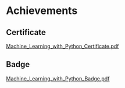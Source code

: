 

# Achievements
## Certificate
[Machine_Learning_with_Python_Certificate.pdf](https://prod-files-secure.s3.us-west-2.amazonaws.com/03e82b26-cccb-4906-bb56-adabcbdc0655/0f35a87e-0c16-48ac-af62-4e4cc34c6a19/Machine_Learning_with_Python_Certificate.pdf?X-Amz-Algorithm=AWS4-HMAC-SHA256&X-Amz-Content-Sha256=UNSIGNED-PAYLOAD&X-Amz-Credential=ASIAZI2LB4663FBHM43G%2F20250206%2Fus-west-2%2Fs3%2Faws4_request&X-Amz-Date=20250206T091543Z&X-Amz-Expires=3600&X-Amz-Security-Token=IQoJb3JpZ2luX2VjEEEaCXVzLXdlc3QtMiJHMEUCIAds8Hp8u2wf6SHEY4Y83TZTkHDGQ1phTCGCRIy5XnmtAiEAngRCwX%2FCVjjsxJZRYcAduQcXDSiZR%2BLZoJwivBxSbJAq%2FwMIWhAAGgw2Mzc0MjMxODM4MDUiDBifAT9TO4B3l34fhSrcA4U%2B6JpoSsqMwd1%2Fn5r7ryZrsJnj68P2bQvSRoT4fhEO9WmtI0urXspBYCXFUKMNDYFN6WyHFPCRmIxRMNevqSm56XHnXIRtxhattpcrdIXG4hHjYhTwRjSLTGz12nWImaiPtn6XratCV%2FR7NM5CCFPQ9mKiERd2rWlZMy4Gjb5qi7iBL9toT2LhZilpu5U7G3h%2BXEuV%2BUHBUS9iE8Lxs0phtur5Jzwd%2BXM9AazEOcm43gMxsxKz1CVJBeWfStTTBiIo2GJ4xcNu4VXRj5plSs0M4iM%2BJnmjCZc1FtLASXFGVfqXTrQTwrWhiABa%2BsaK%2FoM71l%2FjaRYdeECr3jI5V%2BxxRjyMLUQM5Jnmp8W1fFhxUQFw5s93SZl7SHuXEu%2BhgfCeEF%2Bc2N2FDk4Fs%2FhmdIYoAf6pi3z1kd7C9%2F%2B76KX6CP1CGkcjswkDS7XfQHA6mlm398oYjD%2FYXJS2opyoLuoQZzI5WWUTrBXE1UtonEjR3GbUMDYCgdgDn23DRyXNnZNMIHPNcnSEQ0CpkX0qkF1H065PDm%2FyTNr6JV%2FsrcAKDXdoIC1AccXowqMvEB75Fsg7tXcfVVbkkzEo7PYyrSHd086Tasp%2BX%2BdZyGryL9PlIpkLhCbQPjCNk852MJ7skb0GOqUBQx8jujoKNl2p199hCT4qzfV2XWH5Rm%2BrMqTlc2o82XLpeKsXCRtapYAZldhMyvD9V6a%2BgKHYZedyF8FJ%2Fc3SgBnzTIf6eJVl57iXDJkrlmANypuVGQU1Vf0Nl5T%2BRd98ccyDlOzG%2BjWFBXSnuYwai4kWscx%2BIIzqe5HchUmee7ktic%2Bx8xZw8z63p0iUDkjWCYRnL4%2FBpEFdi8W8HKo%2F%2Bu8jH47X&X-Amz-Signature=f939f3de41eb8082c2e14dafe63b39a053df7ea4184d73256c1abb13c35e93df&X-Amz-SignedHeaders=host&x-id=GetObject)
## Badge
[Machine_Learning_with_Python_Badge.pdf](https://prod-files-secure.s3.us-west-2.amazonaws.com/03e82b26-cccb-4906-bb56-adabcbdc0655/ff622a22-73d6-44e3-9c7b-e89a8e61b7aa/Machine_Learning_with_Python_Badge.pdf?X-Amz-Algorithm=AWS4-HMAC-SHA256&X-Amz-Content-Sha256=UNSIGNED-PAYLOAD&X-Amz-Credential=ASIAZI2LB4663FBHM43G%2F20250206%2Fus-west-2%2Fs3%2Faws4_request&X-Amz-Date=20250206T091542Z&X-Amz-Expires=3600&X-Amz-Security-Token=IQoJb3JpZ2luX2VjEEEaCXVzLXdlc3QtMiJHMEUCIAds8Hp8u2wf6SHEY4Y83TZTkHDGQ1phTCGCRIy5XnmtAiEAngRCwX%2FCVjjsxJZRYcAduQcXDSiZR%2BLZoJwivBxSbJAq%2FwMIWhAAGgw2Mzc0MjMxODM4MDUiDBifAT9TO4B3l34fhSrcA4U%2B6JpoSsqMwd1%2Fn5r7ryZrsJnj68P2bQvSRoT4fhEO9WmtI0urXspBYCXFUKMNDYFN6WyHFPCRmIxRMNevqSm56XHnXIRtxhattpcrdIXG4hHjYhTwRjSLTGz12nWImaiPtn6XratCV%2FR7NM5CCFPQ9mKiERd2rWlZMy4Gjb5qi7iBL9toT2LhZilpu5U7G3h%2BXEuV%2BUHBUS9iE8Lxs0phtur5Jzwd%2BXM9AazEOcm43gMxsxKz1CVJBeWfStTTBiIo2GJ4xcNu4VXRj5plSs0M4iM%2BJnmjCZc1FtLASXFGVfqXTrQTwrWhiABa%2BsaK%2FoM71l%2FjaRYdeECr3jI5V%2BxxRjyMLUQM5Jnmp8W1fFhxUQFw5s93SZl7SHuXEu%2BhgfCeEF%2Bc2N2FDk4Fs%2FhmdIYoAf6pi3z1kd7C9%2F%2B76KX6CP1CGkcjswkDS7XfQHA6mlm398oYjD%2FYXJS2opyoLuoQZzI5WWUTrBXE1UtonEjR3GbUMDYCgdgDn23DRyXNnZNMIHPNcnSEQ0CpkX0qkF1H065PDm%2FyTNr6JV%2FsrcAKDXdoIC1AccXowqMvEB75Fsg7tXcfVVbkkzEo7PYyrSHd086Tasp%2BX%2BdZyGryL9PlIpkLhCbQPjCNk852MJ7skb0GOqUBQx8jujoKNl2p199hCT4qzfV2XWH5Rm%2BrMqTlc2o82XLpeKsXCRtapYAZldhMyvD9V6a%2BgKHYZedyF8FJ%2Fc3SgBnzTIf6eJVl57iXDJkrlmANypuVGQU1Vf0Nl5T%2BRd98ccyDlOzG%2BjWFBXSnuYwai4kWscx%2BIIzqe5HchUmee7ktic%2Bx8xZw8z63p0iUDkjWCYRnL4%2FBpEFdi8W8HKo%2F%2Bu8jH47X&X-Amz-Signature=580ef30e58d2726e74432e84e3e7f42287ea8acf39598278c84a02d193fb6d3e&X-Amz-SignedHeaders=host&x-id=GetObject)